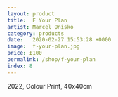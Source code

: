 ```yaml
---
layout: product
title:  F Your Plan
artist: Marcel Onisko
category: products
date:   2020-02-27 15:53:28 +0000
image:  f-your-plan.jpg
price: £100
permalink: /shop/f-your-plan
index: 8
---
```

2022, Colour Print, 40x40cm

